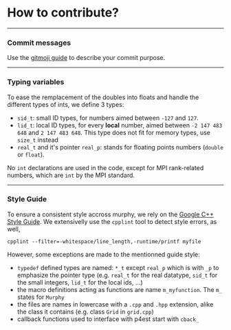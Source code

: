 # How to contribute?
----------------------------
### Commit messages
Use the [gitmoji guide](https://gitmoji.carloscuesta.me) to describe your commit purpose.

----------------------------
### Typing variables
To ease the remplacement of the doubles into floats and handle the different types of ints, we define 3 types:
- `sid_t`: small ID types, for numbers aimed between `-127` and `127`.
- `lid_t`: local ID types, for every **local** number, aimed between `-2 147 483 648` and `2 147 483 648`. This type does not fit for memory types, use `size_t` instead
- `real_t` and it's pointer `real_p`: stands for floating points numbers (`double` or `float`).

No `int` declarations are used in the code, except for MPI rank-related numbers, which are `int` by the MPI standard.

----------------------------
### Style Guide
To ensure a consistent style accross murphy, we rely on the [Google C++ Style Guide](https://google.github.io/styleguide/cppguide.html#C++_Version).
We extensivelly use the `cpplint` tool to detect style errors, as well,
```
cpplint --filter=-whitespace/line_length,-runtime/printf myfile
```

However, some exceptions are made to the mentionned guide style:
- `typedef` defined types are named: `*_t` except `real_p` which is with `_p` to emphasize the pointer type (e.g. `real_t` for the real datatype, `sid_t` for the small integers, `lid_t` for the local ids, ...)
- the macro definitions acting as functions are name `m_myfunction`. The `m_` states for `Murphy`
- the files are names in lowercase with a `.cpp` and `.hpp` extension, alike the class it contains (e.g. class `Grid` in `grid.cpp`)
- callback functions used to interface with p4est start with `cback_`

